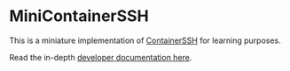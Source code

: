 # MiniContainerSSH

This is a miniature implementation of [ContainerSSH](https://github.com/janoszen/containerssh) for learning
purposes.

Read the in-depth [developer documentation here](https://containerssh.io/development/).
